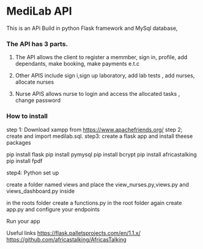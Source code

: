 # MediLab API
This is an APi Build in python Flask framework and MySql database,

### The API has 3 parts.

1. The API allows the client to register a memmber, sign in, profile, add dependants, make booking, make payments e.t.c

2. Other APIS include sign i,sign up laboratory, add lab tests , add nurses, allocate nurses

3. Nurse APIS  allows nurse to login and access the allocated tasks , change password

### How to install
step 1: Download xampp from https://www.apachefriends.org/
step 2; create and import medilab.sql.
step3: create a flask app and install theese packages


pip install flask
pip install pymysql
pip install bcrypt
pip install africastalking
pip install fpdf

step4: Python set up

create a folder named views and place the view_nurses.py,views.py and views_dashboard.py inside

in the roots folder create a functions.py
in the root folder again create app.py and configure your endpoints

Run your app

Useful links
https://flask.palletsprojects.com/en/1.1.x/
https://github.com/africastalking/AfricasTalking